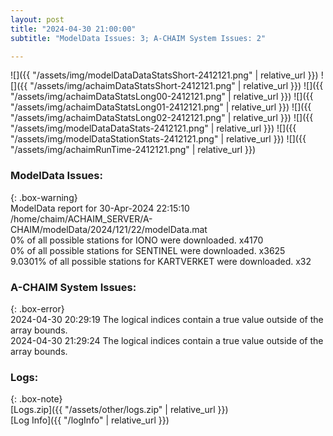 ```yaml
---
layout: post
title: "2024-04-30 21:00:00"
subtitle: "ModelData Issues: 3; A-CHAIM System Issues: 2"

---
```


![]({{ "/assets/img/modelDataDataStatsShort-2412121.png" | relative_url }})
![]({{ "/assets/img/achaimDataStatsShort-2412121.png" | relative_url }})
![]({{ "/assets/img/achaimDataStatsLong00-2412121.png" | relative_url }})
![]({{ "/assets/img/achaimDataStatsLong01-2412121.png" | relative_url }})
![]({{ "/assets/img/achaimDataStatsLong02-2412121.png" | relative_url }})
![]({{ "/assets/img/modelDataDataStats-2412121.png" | relative_url }})
![]({{ "/assets/img/modelDataStationStats-2412121.png" | relative_url }})
![]({{ "/assets/img/achaimRunTime-2412121.png" | relative_url }})


### ModelData Issues:  
  
{: .box-warning}  
 ModelData report for 30-Apr-2024 22:15:10   
 /home/chaim/ACHAIM_SERVER/A-CHAIM/modelData/2024/121/22/modelData.mat   
 0% of all possible stations for IONO were downloaded. x4170   
 0% of all possible stations for SENTINEL were downloaded. x3625   
 9.0301% of all possible stations for KARTVERKET were downloaded. x32   
  
### A-CHAIM System Issues:  
  
{: .box-error}  
2024-04-30 20:29:19 The logical indices contain a true value outside of the array bounds.  
2024-04-30 21:29:24 The logical indices contain a true value outside of the array bounds.  

### Logs:  
  
{: .box-note}  
[Logs.zip]({{ "/assets/other/logs.zip" | relative_url }})  
[Log Info]({{ "/logInfo" | relative_url }})  
